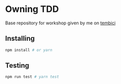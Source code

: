 # Owning TDD

Base repository for workshop given by me on [tembici](/tembici)

## Installing

```bash
npm install # or yarn
```

## Testing

```bash
npm run test # yarn test
```
